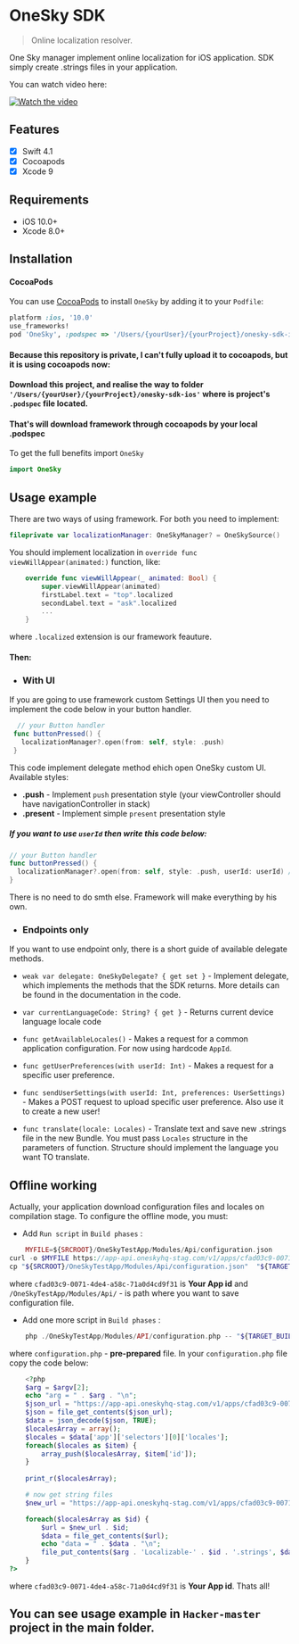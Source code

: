 # OneSky SDK
> Online localization resolver.

One Sky manager implement online localization for iOS application. SDK simply create .strings files in your application. 

You can watch video here:

[![Watch the video](https://raw.github.com/GabLeRoux/WebMole/master/ressources/WebMole_Youtube_Video.png)](https://monosnap.com/file/aOzgPhrEiDCSGYghgJhS2qZ6rRUYtf)


## Features

- [x] Swift 4.1
- [x] Cocoapods
- [x] Xcode 9

## Requirements

- iOS 10.0+
- Xcode 8.0+

## Installation

#### CocoaPods
You can use [CocoaPods](http://cocoapods.org/) to install `OneSky` by adding it to your `Podfile`:

```ruby
platform :ios, '10.0'
use_frameworks!
pod 'OneSky', :podspec => '/Users/{yourUser}/{yourProject}/onesky-sdk-ios'
```
#### Because this repository is private, I can't fully upload it to cocoapods, but it is using cocoapods now:
#### Download this project, and realise the way to folder `'/Users/{yourUser}/{yourProject}/onesky-sdk-ios'` where is project's `.podspec` file located. 
#### That's will download framework through cocoapods by your local .podspec

To get the full benefits import `OneSky`

``` swift
import OneSky
```

## Usage example

There are two ways of using framework. For both you need to implement:

``` swift
fileprivate var localizationManager: OneSkyManager? = OneSkySource()
```

You should implement localization in `override func viewWillAppear(animated:)` function, like: 
``` swift
    override func viewWillAppear(_ animated: Bool) {
        super.viewWillAppear(animated)
        firstLabel.text = "top".localized
        secondLabel.text = "ask".localized
        ...
    }
 ``` 
where `.localized` extension is our framework feauture.

#### Then:

- ###  With UI
 If you are going to use framework custom Settings UI then you need to implement the code below in your button handler.
 ``` swift
   // your Button handler
  func buttonPressed() {
    localizationManager?.open(from: self, style: .push)
  }
 ```
 This code implement delegate method ehich open OneSky custom UI. Available styles:
 
 -  **.push** - Implement `push` presentation style (your viewController should have navigationController in stack) 
 -  **.present** - Implement simple `present` presentation style
 
 ##### If you want to use `userId` then write this code below:
 
  ``` swift
  // your Button handler
  func buttonPressed() {
    localizationManager?.open(from: self, style: .push, userId: userId) // where userId: Int value of your user id 
  }
 ```
 
 There is no need to do smth else. Framework will make everything by his own.
 

- ###  Endpoints only

If you want to use endpoint only, there is a short guide of available delegate methods.

- `weak var delegate: OneSkyDelegate? { get set }` - Implement delegate, which implements the methods that the SDK returns. More details can be found in the documentation in the code.
- `var currentLanguageCode: String? { get }` - Returns current device language locale code

- `func getAvailableLocales()` - Makes a request for a common application configuration. For now using hardcode `AppId`.
- `func getUserPreferences(with userId: Int)` - Makes a request for a specific user preference.
- `func sendUserSettings(with userId: Int, preferences: UserSettings)` - Makes a POST request to upload specific user preference. Also use it to create a new user!
- `func translate(locale: Locales)` - Translate text and save new .strings file in the new Bundle. You must pass `Locales` structure in the parameters of function. Structure should implement the language you want TO translate.

## Offline working
Actually, your application download configuration files and locales on compilation stage. To configure the offline mode, you must:

- Add `Run script` in `Build phases` :
``` PHP
    MYFILE=${SRCROOT}/OneSkyTestApp/Modules/Api/configuration.json
curl -o $MYFILE https://app-api.oneskyhq-stag.com/v1/apps/cfad03c9-0071-4de4-a58c-71a0d4cd9f31 #route
cp "${SRCROOT}/OneSkyTestApp/Modules/Api/configuration.json"  "${TARGET_BUILD_DIR}/${UNLOCALIZED_RESOURCES_FOLDER_PATH}/configuration.json"
```
where `cfad03c9-0071-4de4-a58c-71a0d4cd9f31` is **Your App id** and `/OneSkyTestApp/Modules/Api/` - is path where you want to save configuration file.

- Add one more script in `Build phases` :
``` PHP
    php ./OneSkyTestApp/Modules/API/configuration.php -- "${TARGET_BUILD_DIR}/${UNLOCALIZED_RESOURCES_FOLDER_PATH}/"
```
where `configuration.php` - **pre-prepared** file. In your `configuration.php` file copy the code below:
``` PHP
    <?php
    $arg = $argv[2];
    echo "arg = " . $arg . "\n";
    $json_url = "https://app-api.oneskyhq-stag.com/v1/apps/cfad03c9-0071-4de4-a58c-71a0d4cd9f31";
    $json = file_get_contents($json_url);
    $data = json_decode($json, TRUE);
    $localesArray = array();
    $locales = $data['app']['selectors'][0]['locales'];
    foreach($locales as $item) {
        array_push($localesArray, $item['id']);
    }
    
    print_r($localesArray);

    # now get string files
    $new_url = "https://app-api.oneskyhq-stag.com/v1/apps/cfad03c9-0071-4de4-a58c-71a0d4cd9f31/string-files?fileFormat=ios-strings&languageId=";

    foreach($localesArray as $id) {
        $url = $new_url . $id;
        $data = file_get_contents($url);
        echo "data = " . $data . "\n";
        file_put_contents($arg . 'Localizable-' . $id . '.strings', $data);
    }
?>
```
where `cfad03c9-0071-4de4-a58c-71a0d4cd9f31` is **Your App id**.
Thats all!

## You can see usage example in `Hacker-master` project in the main folder.
